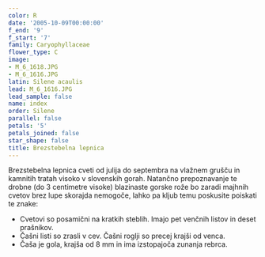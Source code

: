 ```yaml
---
color: R
date: '2005-10-09T00:00:00'
f_end: '9'
f_start: '7'
family: Caryophyllaceae
flower_type: C
image:
- M_6_1618.JPG
- M_6_1616.JPG
latin: Silene acaulis
lead: M_6_1616.JPG
lead_sample: false
name: index
order: Silene
parallel: false
petals: '5'
petals_joined: false
star_shape: false
title: Brezstebelna lepnica
---
```

Brezstebelna lepnica cveti od julija do septembra na vlažnem grušču in kamnitih tratah visoko v slovenskih gorah. Natančno prepoznavanje te drobne (do 3 centimetre visoke) blazinaste gorske rože bo zaradi majhnih cvetov brez lupe skorajda nemogoče, lahko pa kljub temu poskusite poiskati te znake:

-   Cvetovi so posamični na kratkih steblih. Imajo pet venčnih listov in deset prašnikov.
-   Čašni listi so zrasli v cev. Čašni roglji so precej krajši od venca.
-   Čaša je gola, krajša od 8 mm in ima izstopajoča zunanja rebrca.
